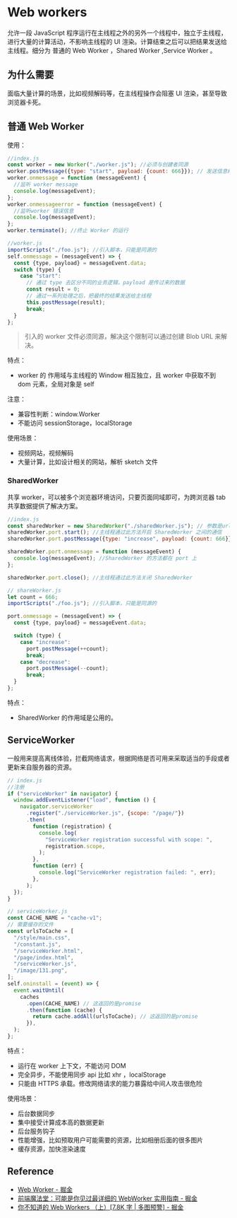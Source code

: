 # Web workers

允许一段 JavaScript 程序运行在主线程之外的另外一个线程中，独立于主线程，进行大量的计算活动，不影响主线程的 UI 渲染。计算结束之后可以把结果发送给主线程。细分为 普通的 Web Worker ，Shared Worker ,Service Worker 。

## 为什么需要

面临大量计算的场景，比如视频解码等，在主线程操作会阻塞 UI 渲染，甚至导致浏览器卡死。

## 普通 Web Worker

使用：

```js
//index.js
const worker = new Worker("./worker.js"); //必须与创建者同源
worker.postMessage({type: "start", payload: {count: 666}}); // 发送信息给worker
worker.onmessage = function (messageEvent) {
  //监听 worker message
  console.log(messageEvent);
};
worker.onmessageerror = function (messageEvent) {
  //监听worker 错误信息
  console.log(messageEvent);
};
worker.terminate(); //终止 Worker 的运行

//worker.js
importScripts("./foo.js"); //引入脚本，只能是同源的
self.onmessage = (messageEvent) => {
  const {type, payload} = messageEvent.data;
  switch (type) {
    case "start":
      // 通过 type 去区分不同的业务逻辑，payload 是传过来的数据
      const result = 0;
      // 通过一系列处理之后，把最终的结果发送给主线程
      this.postMessage(result);
      break;
  }
};
```

> 引入的 worker 文件必须同源，解决这个限制可以通过创建 Blob URL 来解决。

特点：

- worker 的 作用域与主线程的 Window 相互独立，且 worker 中获取不到 dom 元素，全局对象是 self

注意：

- 兼容性判断：window.Worker
- 不能访问 sessionStorage，localStorage

使用场景：

- 视频网站，视频解码
- 大量计算，比如设计相关的网站，解析 sketch 文件

### SharedWorker

共享 worker，可以被多个浏览器环境访问，只要页面同域即可，为跨浏览器 tab 共享数据提供了解决方案。

```js
//index.js
const sharedWorker = new SharedWorker("./sharedWorker.js"); // 参数是url，这个url必须与创建者同源
sharedWorker.port.start(); //主线程通过此方法开启 SharedWorker 之间的通信
sharedWorker.port.postMessage({type: "increase", payload: {count: 666}}); //主线程给worker 发送信息

sharedWorker.port.onmessage = function (messageEvent) {
  console.log(messageEvent); //SharedWorker 的方法都在 port 上
};

sharedWorker.port.close(); //主线程通过此方法关闭 SharedWorker

// shareWorker.js
let count = 666;
importScripts("./foo.js"); //引入脚本，只能是同源的

port.onmessage = (messageEvent) => {
  const {type, payload} = messageEvent.data;

  switch (type) {
    case "increase":
      port.postMessage(++count);
      break;
    case "decrease":
      port.postMessage(--count);
      break;
  }
};
```

特点：

- SharedWorker 的作用域是公用的。

## ServiceWorker

一般用来提高离线体验，拦截网络请求，根据网络是否可用来采取适当的手段或者更新来自服务器的资源。

```js
// index.js
//注册
if ("serviceWorker" in navigator) {
  window.addEventListener("load", function () {
    navigator.serviceWorker
      .register("./serviceWorker.js", {scope: "/page/"})
      .then(
        function (registration) {
          console.log(
            "ServiceWorker registration successful with scope: ",
            registration.scope,
          );
        },
        function (err) {
          console.log("ServiceWorker registration failed: ", err);
        },
      );
  });
}

// serviceWorker.js
const CACHE_NAME = "cache-v1";
// 需要缓存的文件
const urlsToCache = [
  "/style/main.css",
  "/constant.js",
  "/serviceWorker.html",
  "/page/index.html",
  "/serviceWorker.js",
  "/image/131.png",
];
self.oninstall = (event) => {
  event.waitUntil(
    caches
      .open(CACHE_NAME) // 这返回的是promise
      .then(function (cache) {
        return cache.addAll(urlsToCache); // 这返回的是promise
      }),
  );
};
```

特点：

- 运行在 worker 上下文，不能访问 DOM
- 完全异步，不能使用同步 api 比如 xhr ，localStorage
- 只能由 HTTPS 承载。修改网络请求的能力暴露给中间人攻击很危险

使用场景：

- 后台数据同步
- 集中接受计算成本高的数据更新
- 后台服务钩子
- 性能增强，比如预取用户可能需要的资源，比如相册后面的很多图片
- 缓存资源，加快渲染速度

## Reference

- [Web Worker - 掘金](https://juejin.cn/post/7091068088975622175#heading-2)
- [前端魔法堂：可能是你见过最详细的 WebWorker 实用指南 - 掘金](https://juejin.cn/post/6906714992071213064#heading-5)
- [你不知道的 Web Workers （上）[7.8K 字 | 多图预警] - 掘金](https://juejin.cn/post/6844904198639714311#heading-3)
